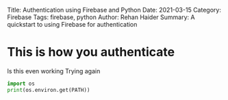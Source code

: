 Title: Authentication using Firebase and Python
Date: 2021-03-15
Category: Firebase
Tags: firebase, python
Author: Rehan Haider
Summary: A quickstart to using Firebase for authentication

# This is how you authenticate
Is this even working
Trying again

```Python
import os
print(os.environ.get(PATH))
```